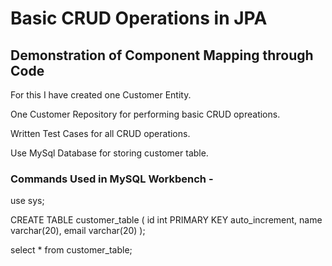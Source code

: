 # Basic CRUD Operations in JPA

## Demonstration of Component Mapping through Code
For this I have created one Customer Entity.

One Customer Repository for performing basic CRUD opreations.

Written Test Cases for all CRUD operations.

Use MySql Database for storing customer table.

### Commands Used in MySQL Workbench -
use sys;

CREATE TABLE customer_table (
    id int PRIMARY KEY auto_increment,
    name varchar(20),
    email varchar(20)
);

select * from customer_table;
